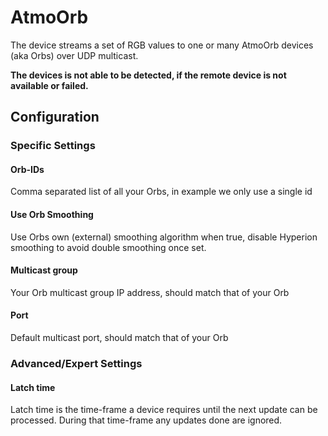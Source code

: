 # AtmoOrb

The device streams a set of RGB values to one or many AtmoOrb devices (aka Orbs) over UDP multicast.

**The devices is not able to be detected, if the remote device is not available or failed.**

## Configuration

### Specific Settings

#### Orb-IDs
Comma separated list of all your Orbs, in example we only use a single id

#### Use Orb Smoothing
Use Orbs own (external) smoothing algorithm when true, disable Hyperion smoothing to avoid double smoothing once set.

#### Multicast group
Your Orb multicast group IP address, should match that of your Orb

#### Port
Default multicast port, should match that of your Orb

### Advanced/Expert Settings

#### Latch time
Latch time is the time-frame a device requires until the next update can be processed. During that time-frame any updates done are ignored.


